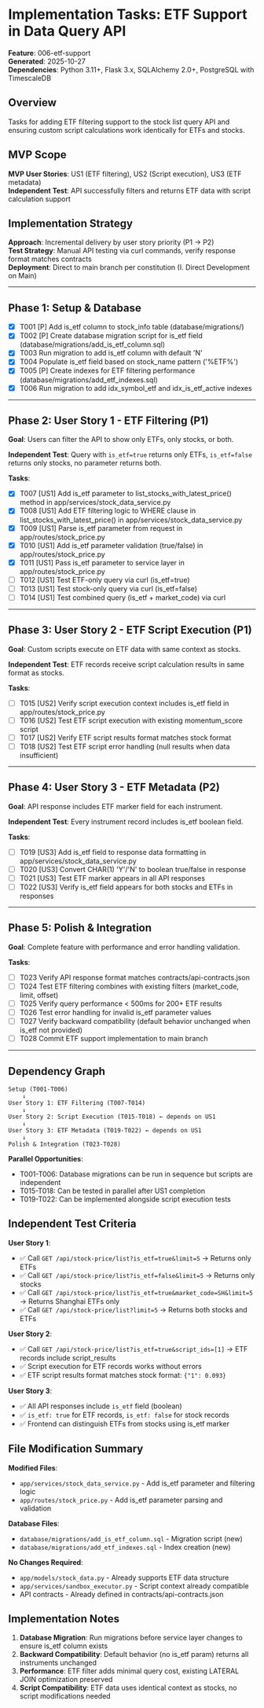 # Implementation Tasks: ETF Support in Data Query API

**Feature**: 006-etf-support  
**Generated**: 2025-10-27  
**Dependencies**: Python 3.11+, Flask 3.x, SQLAlchemy 2.0+, PostgreSQL with TimescaleDB

## Overview

Tasks for adding ETF filtering support to the stock list query API and ensuring custom script calculations work identically for ETFs and stocks.

## MVP Scope

**MVP User Stories**: US1 (ETF filtering), US2 (Script execution), US3 (ETF metadata)  
**Independent Test**: API successfully filters and returns ETF data with script calculation support

## Implementation Strategy

**Approach**: Incremental delivery by user story priority (P1 → P2)  
**Test Strategy**: Manual API testing via curl commands, verify response format matches contracts  
**Deployment**: Direct to main branch per constitution (I. Direct Development on Main)

---

## Phase 1: Setup & Database

- [x] T001 [P] Add is_etf column to stock_info table (database/migrations/)
- [x] T002 [P] Create database migration script for is_etf field (database/migrations/add_is_etf_column.sql)
- [x] T003 Run migration to add is_etf column with default 'N'
- [x] T004 Populate is_etf field based on stock_name pattern ('%ETF%')
- [x] T005 [P] Create indexes for ETF filtering performance (database/migrations/add_etf_indexes.sql)
- [x] T006 Run migration to add idx_symbol_etf and idx_is_etf_active indexes

---

## Phase 2: User Story 1 - ETF Filtering (P1)

**Goal**: Users can filter the API to show only ETFs, only stocks, or both.

**Independent Test**: Query with `is_etf=true` returns only ETFs, `is_etf=false` returns only stocks, no parameter returns both.

**Tasks**:

- [x] T007 [US1] Add is_etf parameter to list_stocks_with_latest_price() method in app/services/stock_data_service.py
- [x] T008 [US1] Add ETF filtering logic to WHERE clause in list_stocks_with_latest_price() in app/services/stock_data_service.py
- [x] T009 [US1] Parse is_etf parameter from request in app/routes/stock_price.py
- [x] T010 [US1] Add is_etf parameter validation (true/false) in app/routes/stock_price.py
- [x] T011 [US1] Pass is_etf parameter to service layer in app/routes/stock_price.py
- [ ] T012 [US1] Test ETF-only query via curl (is_etf=true)
- [ ] T013 [US1] Test stock-only query via curl (is_etf=false)
- [ ] T014 [US1] Test combined query (is_etf + market_code) via curl

---

## Phase 3: User Story 2 - ETF Script Execution (P1)

**Goal**: Custom scripts execute on ETF data with same context as stocks.

**Independent Test**: ETF records receive script calculation results in same format as stocks.

**Tasks**:

- [ ] T015 [US2] Verify script execution context includes is_etf field in app/routes/stock_price.py
- [ ] T016 [US2] Test ETF script execution with existing momentum_score script
- [ ] T017 [US2] Verify ETF script results format matches stock format
- [ ] T018 [US2] Test ETF script error handling (null results when data insufficient)

---

## Phase 4: User Story 3 - ETF Metadata (P2)

**Goal**: API response includes ETF marker field for each instrument.

**Independent Test**: Every instrument record includes is_etf boolean field.

**Tasks**:

- [ ] T019 [US3] Add is_etf field to response data formatting in app/services/stock_data_service.py
- [ ] T020 [US3] Convert CHAR(1) 'Y'/'N' to boolean true/false in response
- [ ] T021 [US3] Test ETF marker appears in all API responses
- [ ] T022 [US3] Verify is_etf field appears for both stocks and ETFs in responses

---

## Phase 5: Polish & Integration

**Goal**: Complete feature with performance and error handling validation.

**Tasks**:

- [ ] T023 Verify API response format matches contracts/api-contracts.json
- [ ] T024 Test ETF filtering combines with existing filters (market_code, limit, offset)
- [ ] T025 Verify query performance < 500ms for 200+ ETF results
- [ ] T026 Test error handling for invalid is_etf parameter values
- [ ] T027 Verify backward compatibility (default behavior unchanged when is_etf not provided)
- [ ] T028 Commit ETF support implementation to main branch

---

## Dependency Graph

```
Setup (T001-T006)
    ↓
User Story 1: ETF Filtering (T007-T014)
    ↓
User Story 2: Script Execution (T015-T018) ← depends on US1
    ↓
User Story 3: ETF Metadata (T019-T022) ← depends on US1
    ↓
Polish & Integration (T023-T028)
```

**Parallel Opportunities**:
- T001-T006: Database migrations can be run in sequence but scripts are independent
- T015-T018: Can be tested in parallel after US1 completion
- T019-T022: Can be implemented alongside script execution tests

## Independent Test Criteria

**User Story 1**:
- ✅ Call `GET /api/stock-price/list?is_etf=true&limit=5` → Returns only ETFs
- ✅ Call `GET /api/stock-price/list?is_etf=false&limit=5` → Returns only stocks
- ✅ Call `GET /api/stock-price/list?is_etf=true&market_code=SH&limit=5` → Returns Shanghai ETFs only
- ✅ Call `GET /api/stock-price/list?limit=5` → Returns both stocks and ETFs

**User Story 2**:
- ✅ Call `GET /api/stock-price/list?is_etf=true&script_ids=[1]` → ETF records include script_results
- ✅ Script execution for ETF records works without errors
- ✅ ETF script results format matches stock format: `{"1": 0.093}`

**User Story 3**:
- ✅ All API responses include `is_etf` field (boolean)
- ✅ `is_etf: true` for ETF records, `is_etf: false` for stock records
- ✅ Frontend can distinguish ETFs from stocks using is_etf marker

## File Modification Summary

**Modified Files**:
- `app/services/stock_data_service.py` - Add is_etf parameter and filtering logic
- `app/routes/stock_price.py` - Add is_etf parameter parsing and validation

**Database Files**:
- `database/migrations/add_is_etf_column.sql` - Migration script (new)
- `database/migrations/add_etf_indexes.sql` - Index creation (new)

**No Changes Required**:
- `app/models/stock_data.py` - Already supports ETF data structure
- `app/services/sandbox_executor.py` - Script context already compatible
- API contracts - Already defined in contracts/api-contracts.json

## Implementation Notes

1. **Database Migration**: Run migrations before service layer changes to ensure is_etf column exists
2. **Backward Compatibility**: Default behavior (no is_etf param) returns all instruments unchanged
3. **Performance**: ETF filter adds minimal query cost, existing LATERAL JOIN optimization preserved
4. **Script Compatibility**: ETF data uses identical context as stocks, no script modifications needed

